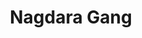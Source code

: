 ---
title: "Nagdara Gang"
title_bn: "নাগদারা গাং"
description: "Nagdara gang starts from the North of Dewra bil and one stream ends at Betaowa, another stream ends at the Suray river."
---